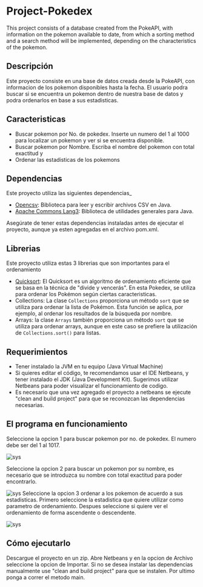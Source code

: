# Project-Pokedex
This project consists of a database created from the PokeAPI, with information on the pokemon available to date, from which a sorting method and a search method will be implemented, depending on the characteristics of the pokemon.

## Descripción

Este proyecto consiste en una base de datos creada desde la PokeAPI, con informacion de los pokemon disponibles hasta la fecha. El usuario podra buscar si se encuentra un pokemon dentro de nuestra base de datos y podra ordenarlos en base a sus estadisticas.

## Caracteristicas
- Buscar pokemon por No. de pokedex. Inserte un numero del 1 al 1000 para localizar un pokemon y ver si se encuentra disponible.
- Buscar pokemon por Nombre. Escriba el nombre del pokemon con total exactitud y 
- Ordenar las estadisticas de los pokemons

## Dependencias 
Este proyecto utiliza las siguientes dependencias_

- [Opencsv](https://github.com/opencsv/opencsv): Biblioteca para leer y escribir archivos CSV en Java.
- [Apache Commons Lang3](https://commons.apache.org/proper/commons-lang/): Biblioteca de utilidades generales para Java.

Asegúrate de tener estas dependencias instaladas antes de ejecutar el proyecto, aunque ya esten agregadas en el archivo pom.xml.

## Librerias
Este proyecto utiliza estas 3 librerias que son importantes para el ordenamiento

- [Quicksort](https://es.wikipedia.org/wiki/Quicksort): El Quicksort es un algoritmo de ordenamiento eficiente que se basa en la técnica de "divide y vencerás". En esta Pokedex, se utiliza para ordenar los Pokémon según ciertas caracteristicas.
- Collections: La clase `Collections` proporciona un método `sort` que se utiliza para ordenar la lista de Pokémon. Esta función se aplica, por ejemplo, al ordenar los resultados de la búsqueda por nombre.
- Arrays: la clase `Arrays` también proporciona un método `sort` que se utiliza para ordenar arrays, aunque en este caso se prefiere la utilización de `Collections.sort()` para listas.

## Requerimientos

- Tener instalado la JVM en tu equipo (Java Virtual Machine)
- Si quieres editar el código, te recomendamos usar el IDE Netbeans, y tener instalado el JDK (Java Development Kit). Sugerimos utilizar Netbeans para poder visualizar el funcionamiento de codigo.
- Es necesario que una vez agregado el proyecto a netbeans se ejecute "clean and build project" para que se reconozcan las dependencias necesarias. 

## El programa en funcionamiento
Seleccione la opcion 1 para buscar pokemon por no. de pokedex. El numero debe ser del 1 al 1017.

![sys](https://i.imgur.com/UCPNNyD.png)

Seleccione la opcion 2 para buscar un pokemon por su nombre, es necesario que se introduzca su nombre con total exactitud para poder encontrarlo. 

![sys](https://i.imgur.com/2rlOx3y.png)
Seleccione la opcion 3 ordenar a los pokemon de acuerdo a sus estadisticas. Primero seleccione la estadistica que quiere utilizar como parametro de ordenamiento. Despues seleccione si quiere ver el ordenamiento de forma ascendente o descendente.

![sys](https://i.imgur.com/jFdBcNq.png)

## Cómo ejecutarlo

Descargue el proyecto en un zip. Abre Netbeans y en la opcion de Archivo seleccione la opcion de Importar. Si no se desea instalar las dependencias manualmente use "clean and build project" para que se instalen. Por ultimo ponga a correr el metodo main.

